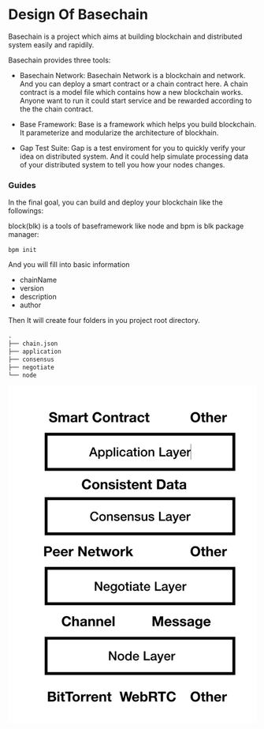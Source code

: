 Design Of Basechain
===
Basechain is a project which aims at building blockchain and distributed system easily and rapidily.

Basechain provides three tools:

- Basechain Network: Basechain Network is a blockchain and network. And you can deploy a smart contract or a chain contract here. A chain contract is a model file which contains how a new blockchain works. Anyone want to run it could start service and be rewarded according to the the chain contract.

- Base Framework: Base is a framework which helps you build blockchain. It parameterize and modularize the architecture of blockhain. 

- Gap Test Suite: Gap is a test enviroment for you to quickly verify your idea on distributed system. And it could help simulate processing data of your distributed system to tell you how your nodes changes.

### Guides

In the final goal, you can build and deploy your blockchain like the followings:

block(blk) is a tools of baseframework like node and bpm is blk package manager:

```
bpm init

```

And you will fill into basic information

- chainName
- version
- description
- author

Then It will create four folders in you project root directory.

```
.
├── chain.json
├── application
├── consensus
├── negotiate
└── node
```

![Architecture](Architecture.png)


